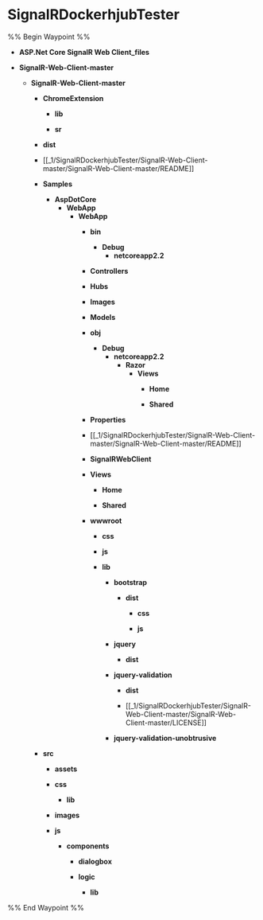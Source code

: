 # SignalRDockerhjubTester

%% Begin Waypoint %%
- **ASP.Net Core SignalR Web Client_files**

- **SignalR-Web-Client-master**
	- **SignalR-Web-Client-master**
		- **ChromeExtension**
			- **lib**

			- **sr**

		- **dist**

		- [[_1/SignalRDockerhjubTester/SignalR-Web-Client-master/SignalR-Web-Client-master/README]]
		- **Samples**
			- **AspDotCore**
				- **WebApp**
					- **WebApp**
						- **bin**
							- **Debug**
								- **netcoreapp2.2**

						- **Controllers**

						- **Hubs**

						- **Images**

						- **Models**

						- **obj**
							- **Debug**
								- **netcoreapp2.2**
									- **Razor**
										- **Views**
											- **Home**

											- **Shared**

						- **Properties**

						- [[_1/SignalRDockerhjubTester/SignalR-Web-Client-master/SignalR-Web-Client-master/README]]
						- **SignalRWebClient**

						- **Views**
							- **Home**

							- **Shared**

						- **wwwroot**
							- **css**

							- **js**

							- **lib**
								- **bootstrap**
									- **dist**
										- **css**

										- **js**

								- **jquery**
									- **dist**

								- **jquery-validation**
									- **dist**

									- [[_1/SignalRDockerhjubTester/SignalR-Web-Client-master/SignalR-Web-Client-master/LICENSE]]
								- **jquery-validation-unobtrusive**

		- **src**
			- **assets**

			- **css**
				- **lib**

			- **images**

			- **js**
				- **components**
					- **dialogbox**

					- **logic**
						- **lib**


%% End Waypoint %%
 